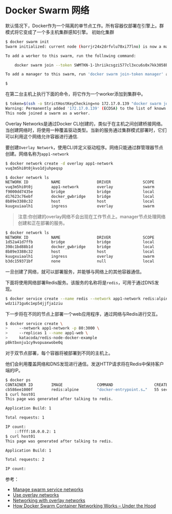# Docker Swarm 网络

默认情况下，Docker作为一个隔离的单节点工作。所有容器仅部署在引擎上。群模式将它变成了一个多主机集群感知引擎。
初始化集群

```bash
$ docker swarm init
Swarm initialized: current node (korrjr24x2drfvlu78xi77lno) is now a manager.

To add a worker to this swarm, run the following command:

    docker swarm join --token SWMTKN-1-1hriikcsgzi577cl3xcu6s0x7kk3058by92vvbtdltjsz8mp9s-3j2cuvx64eqm0tmkmwru6tn9z 172.17.0.139:2377

To add a manager to this swarm, run 'docker swarm join-token manager' and follow the instructions.

$ 
```
在第二台主机上执行下面的命令，将它作为一个worker添加到集群中。

```bash
$ token=$(ssh -o StrictHostKeyChecking=no 172.17.0.139 "docker swarm join-token -q worker") && docker swarm join 172.17.0.139:2377 --token $token
Warning: Permanently added '172.17.0.139' (ECDSA) to the list of known hosts.
This node joined a swarm as a worker.
```
Overlay Networks是通过Docker CLI创建的，类似于在主机之间创建桥接网络。当创建网络时，将使用一种覆盖驱动类型。当新的服务通过集群模式部署时，它们可以利用这个网络允许容器进行通信.

要创建`Overlay Network`，使用CLI并定义驱动程序。网络只能通过群管理器节点创建。网络名称为`app1-network`

```bash
$ docker network create -d overlay app1-network
vuq3m5hi0t0jkvo1djuhpeqsp

$ docker network ls
NETWORK ID          NAME                DRIVER              SCOPE
vuq3m5hi0t0j        app1-network        overlay             swarm
f9000dd7435e        bridge              bridge              local
d17623c76ebf        docker_gwbridge     bridge              local
8b89e3388c32        host                host                local
kuugxuiaalh1        ingress             overlay             swarm
```

> 注意:你创建的overlay网络不会出现在工作节点上。manager节点处理网络创建和正在部署的服务。

```bash
$ docker network ls
NETWORK ID          NAME                DRIVER              SCOPE
1d52a41d7ffb        bridge              bridge              local
398c1bd88b1d        docker_gwbridge     bridge              local
8b89e3388c32        host                host                local
kuugxuiaalh1        ingress             overlay             swarm
b3dc159371bf        none                null                local
```
一旦创建了网络，就可以部署服务，并能够与网络上的其他容器通信。

下面将使用网络部署Redis服务。该服务的名称将是`redis`，可用于通过DNS发现。

```bash
$ docker service create --name redis --network app1-network redis:alpine
wdz1i71gu6c1ep54jjfja1ziu
```
下一步将在不同的节点上部署一个web应用程序，通过网络与Redis进行交互。

```bash
$ docker service create \
>     --network app1-network -p 80:3000 \
>     --replicas 1 --name app1-web \
>     katacoda/redis-node-docker-example
p8ktbxnju1cy9vopuaxwobe0q
```
对于双节点部署，每个容器将被部署到不同的主机上。

他们会利用覆盖网络和DNS发现进行通信。发送HTTP请求将在Redis中保持客户端的IP。

```bash
$ docker ps
CONTAINER ID        IMAGE               COMMAND                  CREATED             STATUS              PORTS               NAMES
cb586ee1000f        redis:alpine        "docker-entrypoint.s…"   55 seconds ago      Up 52 seconds       6379/tcp            redis.1.ajuo5o3z4snh0shbjur9qhnsg
$ curl host01
This page was generated after talking to redis.

Application Build: 1

Total requests: 1

IP count: 
    ::ffff:10.0.0.2: 1
$ curl host01
This page was generated after talking to redis.

Application Build: 1

Total requests: 2

IP count: 
```

参考：

 - [Manage swarm service networks](https://docs.docker.com/engine/swarm/networking/)
 - [Use overlay networks](https://docs.docker.com/network/overlay/)
 - [Networking with overlay networks](https://docs.docker.com/network/network-tutorial-overlay/)
 - [How Docker Swarm Container Networking Works – Under the Hood](https://blog.neuvector.com/article/docker-swarm-container-networking)
